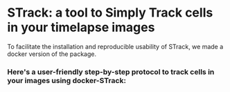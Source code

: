 # STrack: a tool to Simply Track cells in your timelapse images

To facilitate the installation and reproducible usability of STrack, we made a docker version of the package.

### Here's a user-friendly step-by-step protocol to track cells in your images using docker-STrack:


